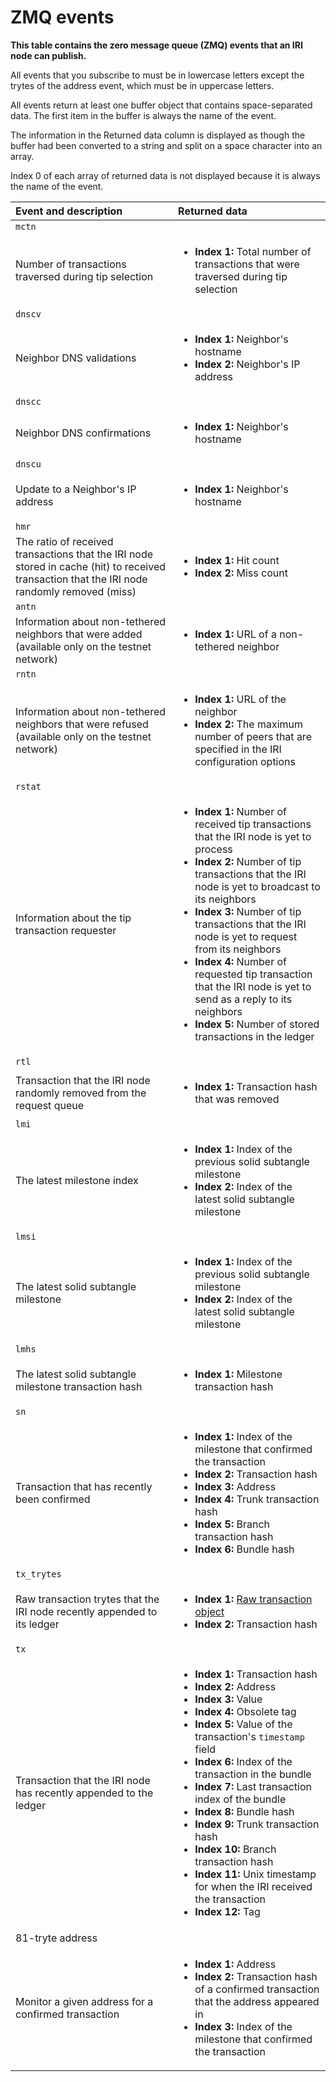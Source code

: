 # ZMQ events

**This table contains the zero message queue (ZMQ) events that an IRI node can publish.**

All events that you subscribe to must be in lowercase letters except the trytes of the address event, which must be in uppercase letters.

All events return at least one buffer object that contains space-separated data. The first item in the buffer is always the name of the event.

The information in the Returned data column is displayed as though the buffer had been converted to a string and split on a space character into an array.

Index 0 of each array of returned data is not displayed because it is always the name of the event.

|  **Event and description** | **Returned data**
| :----------| :----------|
|`mctn`|
|Number of transactions traversed during tip selection| <ul><li>**Index 1:** Total number of transactions that were traversed during tip selection</li></ul>
|`dnscv` |
|Neighbor DNS validations| <ul><li>**Index 1:** Neighbor's hostname</li><li>**Index 2:** Neighbor's IP address</li></ul>
|`dnscc`|
|Neighbor DNS confirmations| <ul><li>**Index 1:** Neighbor's hostname</li></ul>
|`dnscu` |
|Update to a Neighbor's IP address| <ul><li>**Index 1:** Neighbor's hostname</li></ul>
|`hmr`|
|The ratio of received transactions that the IRI node stored in cache (hit) to received transaction that the IRI node randomly removed (miss)| <ul><li>**Index 1:** Hit count</li><li>**Index 2:** Miss count</li></ul>
|`antn` |
|Information about non-tethered neighbors that were added (available only on the testnet network)| <ul><li>**Index 1:** URL of a non-tethered neighbor</li></ul>
|`rntn`|
|Information about non-tethered neighbors that were refused (available only on the testnet network)| <ul><li>**Index 1:** URL of the neighbor</li><li>**Index 2:** The maximum number of peers that are specified in the IRI configuration options</li></ul>
|`rstat` |
|Information about the tip transaction requester|<ul><li>**Index 1:** Number of received tip transactions that the IRI node is yet to process </li><li>**Index 2:** Number of tip transactions that the IRI node is yet to broadcast to its neighbors</li><li>**Index 3:** Number of tip transactions that the IRI node is yet to request from its neighbors</li><li>**Index 4:** Number of requested tip transaction that the IRI node is yet to send as a reply to its neighbors</li><li>**Index 5:** Number of stored transactions in the ledger</li></ul>
|`rtl` |
|Transaction that the IRI node randomly removed from the request queue| <ul><li>**Index 1:** Transaction hash that was removed</li></ul>
|`lmi` |
|The latest milestone index|<ul><li>**Index 1:** Index of the previous solid subtangle milestone</li><li>**Index 2:** Index of the latest solid subtangle milestone</li></ul>
|`lmsi` |
|The latest solid subtangle milestone| <ul><li>**Index 1:** Index of the previous solid subtangle milestone</li><li>**Index 2:** Index of the latest solid subtangle milestone</li></ul>
|`lmhs`|
| The latest solid subtangle milestone transaction hash| <ul><li>**Index 1:** Milestone transaction hash</li></ul>
|`sn`|
| Transaction that has recently been confirmed| <ul><li>**Index 1:** Index of the milestone that confirmed the transaction</li><li>**Index 2:** Transaction hash</li><li>**Index 3:** Address</li><li>**Index 4:** Trunk transaction hash</li><li>**Index 5:** Branch transaction hash</li><li>**Index 6:** Bundle hash</li></ul>
|`tx_trytes`|
| Raw transaction trytes that the IRI node recently appended to its ledger| <ul><li>**Index 1:** [Raw transaction object](root://iota-basics/0.1/references/structure-of-a-transaction)</li><li>**Index 2:** Transaction hash</li></ul>
|`tx` |
|Transaction that the IRI node has recently appended to the ledger| <ul><li>**Index 1:** Transaction hash</li><li>**Index 2:** Address</li><li>**Index 3:** Value</li><li>**Index 4:** Obsolete tag</li><li>**Index 5:** Value of the transaction's `timestamp` field</li><li>**Index 6:** Index of the transaction in the bundle</li><li>**Index 7:** Last transaction index of the bundle</li><li>**Index 8:** Bundle hash</li><li>**Index 9:** Trunk transaction hash</li><li>**Index 10:** Branch transaction hash</li><li>**Index 11:** Unix timestamp for when the IRI received the transaction</li><li>**Index 12:** Tag</li></ul>
|81-tryte address| 
|Monitor a given address for a confirmed transaction| <ul><li>**Index 1:** Address</li><li>**Index 2:** Transaction hash of a confirmed transaction that the address appeared in</li><li>**Index 3:** Index of the milestone that confirmed the transaction </li></ul>
